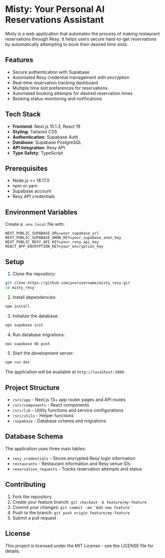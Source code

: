 # Misty: Your Personal AI Reservations Assistant

Misty is a web application that automates the process of making restaurant reservations through Resy. It helps users secure hard-to-get reservations by automatically attempting to book their desired time slots.

## Features

- Secure authentication with Supabase
- Automated Resy credential management with encryption
- Real-time reservation tracking dashboard
- Multiple time slot preferences for reservations
- Automated booking attempts for desired reservation times
- Booking status monitoring and notifications

## Tech Stack

- **Frontend**: Next.js 15.1.3, React 19
- **Styling**: Tailwind CSS
- **Authentication**: Supabase Auth
- **Database**: Supabase PostgreSQL
- **API Integration**: Resy API
- **Type Safety**: TypeScript

## Prerequisites

- Node.js >= 18.17.0
- npm or yarn
- Supabase account
- Resy API credentials

## Environment Variables

Create a `.env.local` file with:

```
NEXT_PUBLIC_SUPABASE_URL=your_supabase_url
NEXT_PUBLIC_SUPABASE_ANON_KEY=your_supabase_anon_key
NEXT_PUBLIC_RESY_API_KEY=your_resy_api_key
REACT_APP_ENCRYPTION_KEY=your_encryption_key
```

## Setup

1. Clone the repository:
```bash
git clone https://github.com/yourusername/misty_resy.git
cd misty_resy
```

2. Install dependencies:
```bash
npm install
```

3. Initialize the database:
```bash
npx supabase init
```

4. Run database migrations:
```sql
npx supabase db push
```

5. Start the development server:
```bash
npm run dev
```

The application will be available at `http://localhost:3000`.

## Project Structure

- `/src/app` - Next.js 13+ app router pages and API routes
- `/src/components` - React components
- `/src/lib` - Utility functions and service configurations
- `/src/utils` - Helper functions
- `/supabase` - Database schema and migrations

## Database Schema

The application uses three main tables:

- `resy_credentials` - Stores encrypted Resy login information
- `restaurants` - Restaurant information and Resy venue IDs
- `reservation_requests` - Tracks reservation attempts and status

## Contributing

1. Fork the repository
2. Create your feature branch: `git checkout -b feature/my-feature`
3. Commit your changes: `git commit -am 'Add new feature'`
4. Push to the branch: `git push origin feature/my-feature`
5. Submit a pull request

## License

This project is licensed under the MIT License - see the LICENSE file for details.
